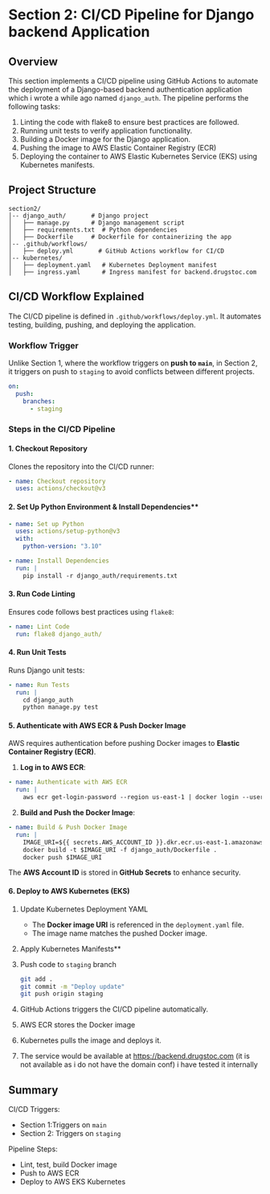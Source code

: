 # Section 2: CI/CD Pipeline for Django backend Application

## Overview

This section implements a CI/CD pipeline using GitHub Actions to automate the deployment of a Django-based backend authentication application which i wrote a while ago named `django_auth`. The pipeline performs the following tasks:

1. Linting the code with flake8 to ensure best practices are followed.
2. Running unit tests to verify application functionality.
3. Building a Docker image for the Django application.
4. Pushing the image to AWS Elastic Container Registry (ECR)
5. Deploying the container to AWS Elastic Kubernetes Service (EKS) using Kubernetes manifests.

## Project Structure

```
section2/
│-- django_auth/       # Django project
│   ├── manage.py      # Django management script
│   ├── requirements.txt  # Python dependencies
│   ├── Dockerfile     # Dockerfile for containerizing the app
│-- .github/workflows/
│   ├── deploy.yml       # GitHub Actions workflow for CI/CD
│-- kubernetes/
│   ├── deployment.yaml   # Kubernetes Deployment manifest
│   ├── ingress.yaml      # Ingress manifest for backend.drugstoc.com
```

## **CI/CD Workflow Explained**

The CI/CD pipeline is defined in `.github/workflows/deploy.yml`. It automates testing, building, pushing, and deploying the application.

### **Workflow Trigger**

Unlike Section 1, where the workflow triggers on **push to `main`**, in Section 2, it triggers on push to `staging` to avoid conflicts between different projects.

```yaml
on:
  push:
    branches:
      - staging
```

### **Steps in the CI/CD Pipeline**

#### **1. Checkout Repository**

Clones the repository into the CI/CD runner:

```yaml
- name: Checkout repository
  uses: actions/checkout@v3
```

#### 2. Set Up Python Environment & Install Dependencies\*\*

```yaml
- name: Set up Python
  uses: actions/setup-python@v3
  with:
    python-version: "3.10"

- name: Install Dependencies
  run: |
    pip install -r django_auth/requirements.txt
```

#### 3. Run Code Linting

Ensures code follows best practices using `flake8`:

```yaml
- name: Lint Code
  run: flake8 django_auth/
```

#### 4. Run Unit Tests

Runs Django unit tests:

```yaml
- name: Run Tests
  run: |
    cd django_auth
    python manage.py test
```

#### 5. Authenticate with AWS ECR & Push Docker Image

AWS requires authentication before pushing Docker images to **Elastic Container Registry (ECR)**.

1. **Log in to AWS ECR**:

```yaml
- name: Authenticate with AWS ECR
  run: |
    aws ecr get-login-password --region us-east-1 | docker login --username AWS --password-stdin ${{ secrets.AWS_ACCOUNT_ID }}.dkr.ecr.us-east-1.amazonaws.com
```

2. **Build and Push the Docker Image**:

```yaml
- name: Build & Push Docker Image
  run: |
    IMAGE_URI=${{ secrets.AWS_ACCOUNT_ID }}.dkr.ecr.us-east-1.amazonaws.com/backend-drugstoc:latest
    docker build -t $IMAGE_URI -f django_auth/Dockerfile .
    docker push $IMAGE_URI
```

The **AWS Account ID** is stored in **GitHub Secrets** to enhance security.

#### **6. Deploy to AWS Kubernetes (EKS)**

1. Update Kubernetes Deployment YAML

   - The **Docker image URI** is referenced in the `deployment.yaml` file.
   - The image name matches the pushed Docker image.

2. Apply Kubernetes Manifests\*\*

3. Push code to `staging` branch
   ```bash
   git add .
   git commit -m "Deploy update"
   git push origin staging
   ```
4. GitHub Actions triggers the CI/CD pipeline automatically.
5. AWS ECR stores the Docker image
6. Kubernetes pulls the image and deploys it.
7. The service would be available at https://backend.drugstoc.com (it is not available as i do not have the domain conf)
   i have tested it internally

## **Summary**

CI/CD Triggers:

- Section 1:Triggers on `main`
- Section 2: Triggers on `staging`

Pipeline Steps:

- Lint, test, build Docker image
- Push to AWS ECR
- Deploy to AWS EKS Kubernetes
